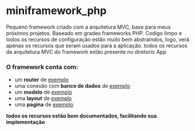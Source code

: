# miniframework_php
Pequeno framework criado com a arquitetura MVC, base para meus próximos projetos. Baseado em
grades frameworks PHP. Codigo limpo e todos os recursos de configuração estão muito bem abstraindos, logo,
verá apenas os recursos que seram usados para a aplicação.
todos os recursos da arquitetura MVC do framework estão presente no diretorio App

<h3>O framework conta com:</h3>

<ul>
  <li>um <strong>router</strong> de <u>exemplo</u></li>
  <li>uma conexão com <strong>banco de dados</strong> de <u>exemplo</u></li>
  <li>um <strong>modelo</strong> de <u>exemplo</u></li>
    <li>uma <strong>layout</strong> de <u>exemplo</u></li>
  <li>uma <strong>pagina</strong> de <u>exemplo</u></li>
</ul>
<strong>todos os recursos estão bem documentados, facilitando sua implementação</strong>

